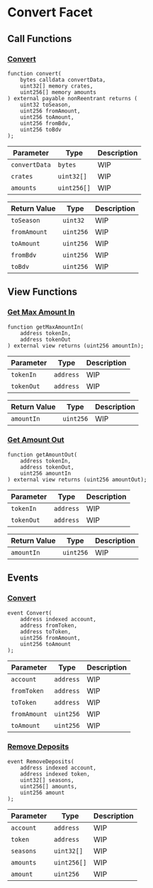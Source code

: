 # Convert Facet

## Call Functions

### [Convert](https://github.com/BeanstalkFarms/Beanstalk/blob/master/protocol/contracts/beanstalk/silo/ConvertFacet.sol#L46)

```solidity
function convert(
    bytes calldata convertData,
    uint32[] memory crates,
    uint256[] memory amounts
) external payable nonReentrant returns (
    uint32 toSeason, 
    uint256 fromAmount, 
    uint256 toAmount, 
    uint256 fromBdv, 
    uint256 toBdv
);
```

| Parameter     | Type        | Description |
|---------------|-------------|-------------|
| `convertData` | `bytes`     | WIP         |
| `crates`      | `uint32[]`  | WIP         |
| `amounts`     | `uint256[]` | WIP         |

| Return Value | Type      | Description |
|--------------|-----------|-------------|
| `toSeason`   | `uint32`  | WIP         |
| `fromAmount` | `uint256` | WIP         |
| `toAmount`   | `uint256` | WIP         |
| `fromBdv`    | `uint256` | WIP         |
| `toBdv`      | `uint256` | WIP         |

## View Functions

### [Get Max Amount In](https://github.com/BeanstalkFarms/Beanstalk/blob/master/protocol/contracts/beanstalk/silo/ConvertFacet.sol#L161)

```solidity
function getMaxAmountIn(
    address tokenIn,
    address tokenOut
) external view returns (uint256 amountIn);
```

| Parameter  | Type      | Description |
|------------|-----------|-------------|
| `tokenIn`  | `address` | WIP         |
| `tokenOut` | `address` | WIP         |

| Return Value | Type      | Description |
|--------------|-----------|-------------|
| `amountIn`   | `uint256` | WIP         |

### [Get Amount Out](https://github.com/BeanstalkFarms/Beanstalk/blob/master/protocol/contracts/beanstalk/silo/ConvertFacet.sol#L169)

```solidity
function getAmountOut(
    address tokenIn,
    address tokenOut,
    uint256 amountIn
) external view returns (uint256 amountOut);
```

| Parameter  | Type      | Description |
|------------|-----------|-------------|
| `tokenIn`  | `address` | WIP         |
| `tokenOut` | `address` | WIP         |

| Return Value | Type      | Description |
|--------------|-----------|-------------|
| `amountIn`   | `uint256` | WIP         |

## Events

### [Convert](https://github.com/BeanstalkFarms/Beanstalk/blob/master/protocol/contracts/beanstalk/silo/ConvertFacet.sol#L24) <a href="#event-convert" id="event-convert"></a>

```solidity
event Convert(
    address indexed account,
    address fromToken,
    address toToken,
    uint256 fromAmount,
    uint256 toAmount
);
```

| Parameter    | Type      | Description |
|--------------|-----------|-------------|
| `account`    | `address` | WIP         |
| `fromToken`  | `address` | WIP         |
| `toToken`    | `address` | WIP         |
| `fromAmount` | `uint256` | WIP         |
| `toAmount`   | `uint256` | WIP         |

### [Remove Deposits](https://github.com/BeanstalkFarms/Beanstalk/blob/master/protocol/contracts/beanstalk/silo/ConvertFacet.sol#L32) <a href="#event-remove-deposits" id="event-remove-deposits"></a>

```solidity
event RemoveDeposits(
    address indexed account,
    address indexed token,
    uint32[] seasons,
    uint256[] amounts,
    uint256 amount
);
```

| Parameter | Type        | Description |
|-----------|-------------|-------------|
| `account` | `address`   | WIP         |
| `token`   | `address`   | WIP         |
| `seasons` | `uint32[]`  | WIP         |
| `amounts` | `uint256[]` | WIP         |
| `amount`  | `uint256`   | WIP         |
